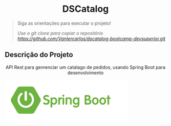 <h1 align="center">DSCatalog</h1>

> Siga as orientações para executar o projeto!
> 
>  *Use o git clone para copiar o repositório https://github.com/Vantercarlos/dscatalog-bootcamp-devsuperior.git*


## Descrição do Projeto
<p align="center">API Rest para genrenciar um catalago de pedidos, usando Spring Boot para desenvolvimento</p>

![Spring Boot](https://github.com/Vantercarlos/dscatalog-bootcamp-devsuperior/blob/master/download.png)


